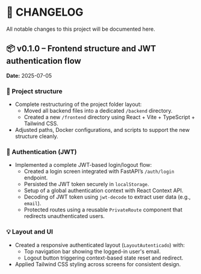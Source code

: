 # 📄 CHANGELOG

All notable changes to this project will be documented here.

## 📦 v0.1.0 – Frontend structure and JWT authentication flow

**Date:** 2025-07-05

### 🧱 Project structure

- Complete restructuring of the project folder layout:
  - Moved all backend files into a dedicated `/backend` directory.
  - Created a new `/frontend` directory using React + Vite + TypeScript + Tailwind CSS.
- Adjusted paths, Docker configurations, and scripts to support the new structure cleanly.

### 🔐 Authentication (JWT)

- Implemented a complete JWT-based login/logout flow:
  - Created a login screen integrated with FastAPI’s `/auth/login` endpoint.
  - Persisted the JWT token securely in `localStorage`.
  - Setup of a global authentication context with React Context API.
  - Decoding of JWT token using `jwt-decode` to extract user data (e.g., `email`).
  - Protected routes using a reusable `PrivateRoute` component that redirects unauthenticated users.

### 💡 Layout and UI

- Created a responsive authenticated layout (`LayoutAutenticado`) with:
  - Top navigation bar showing the logged-in user's email.
  - Logout button triggering context-based state reset and redirect.
- Applied Tailwind CSS styling across screens for consistent design.
